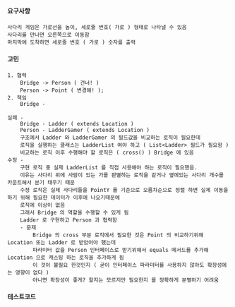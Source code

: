 #### 요구사항
    사다리 게임은 가로선을 높이, 세로줄 번호( 가로 ) 형태로 나타낼 수 있음
    사다리를 만나면 오른쪽으로 이동함
    마지막에 도착하면 세로줄 번호 ( 가로 ) 숫자를 출력
#### 고민
    1. 협력
        Bridge -> Person ( 건너! )
        Person -> Point ( 변경해! );
    2. 책임
        Bridge - 
        
    실패 -
        Bridge - Ladder ( extends Location )
        Person - LadderGamer ( extends Location )
        구조에서 Ladder 와 LadderGamer 의 필드값을 비교하는 로직이 필요한데 
        로직을 실행하는 클래스는 LadderList 여야 하고 ( List<Ladder> 필드가 필요함 )
        비교하는 로직 이후 수행해야 할 로직은 ( cross() ) Bridge 에 있음
    수정 - 
        구현 로직 중 실제 LadderList 를 직접 사용해야 하는 로직이 필요했음.
        이유는 사다리 위에 사람이 있는 가를 판별하는 로직을 같거나 옆에있는 사다리 개수를 카운트해서 분기 태우기 때문
        수정 로직은 실제 사다리들을 PointY 를 기준으로 오름차순으로 정렬 하면 실제 이동을 하기 위해 필요한 데이터가 이후에 나오기때문에
        로직에 이상이 없음
        그래서 Bridge 의 역할을 수행할 수 있게 됨
        Ladder 로 구현하고 Person 과 협력함
        - 문제
            Bridge 의 cross 부분 로직에서 필요한 것은 Point 의 비교하기위해 Location 또는 Ladder 로 받았어야 했는데
            파라미터 값을 Person 인터페이스로 받기위해서 equals 메서드를 추가해 Location 으로 캐스팅 하는 로직을 추가하게 됨
            이 것이 불필요 한것인지 ( 굳이 인터페이스 파라미터를 사용하지 않아도 확장성에는 영향이 없다 )
            아니면 확장성이 좋게? 할지는 모르지만 필요한지 를 정확하게 분별하기 어려움 
#### 테스트코드
